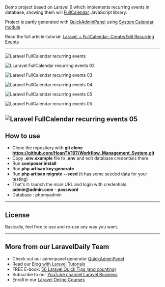 Demo project based on Laravel 6 which implements recurring events in database, showing them will [FullCalendar](https://fullcalendar.io) JavaScript library.

Project is partly generated with [QuickAdminPanel](https://2019.quickadminpanel.com) using [System Calendar module](https://www.youtube.com/watch?v=gkEKNsU6tmA)

Read the full article-tutorial: [Laravel + FullCalendar: Create/Edit Recurring Events](https://quickadminpanel.com/blog/laravel-fullcalendar-createedit-recurring-events/)

---

![Laravel FullCalendar recurring events](https://quickadminpanel.com/blog/wp-content/uploads/2019/11/Screen-Shot-2019-11-07-at-3.57.27-PM-1024x692.png)

![LLaravel FullCalendar recurring events 02](https://quickadminpanel.com/blog/wp-content/uploads/2019/11/Screen-Shot-2019-11-07-at-4.20.15-PM-1024x675.png)

![Laravel FullCalendar recurring events 03](https://quickadminpanel.com/blog/wp-content/uploads/2019/11/Screen-Shot-2019-11-07-at-4.02.17-PM.png)

![Laravel FullCalendar recurring events 04](https://drive.google.com/file/d/1vfFsAzXHW_qVWEY4p4zd4EWn0MIl4z5X/view?usp=drive_link)

![Laravel FullCalendar recurring events 05](https://drive.google.com/file/d/19tXLkuIhqswXQxC6LvcauAVE5BSOxnPQ/view?usp=sharing)

![Laravel FullCalendar recurring events 05](https://drive.google.com/file/d/1aMcsU5g5JTpu0BZOCEXtCHNDWiRmyDhc/view?usp=sharing)

![Laravel FullCalendar recurring events 05](https://drive.google.com/file/d/1X53VH0Jtyf8oC7b0shbUMUPcfSW0Sxlq/view?usp=sharing)
---

## How to use

- Clone the repository with __git clone https://github.com/HoanTV197/Workflow_Management_System.git__
- Copy __.env.example__ file to __.env__ and edit database credentials there
- Run __composer install__
- Run __php artisan key:generate__
- Run __php artisan migrate --seed__ (it has some seeded data for your testing)
- That's it: launch the main URL and login with credentials __admin@admin.com__ - __password__ 
- Database : phpmyadmin

---

## License

Basically, feel free to use and re-use any way you want.

---

## More from our LaravelDaily Team

- Check out our adminpanel generator [QuickAdminPanel](https://quickadminpanel.com)
- Read our [Blog with Laravel Tutorials](https://laraveldaily.com)
- FREE E-book: [50 Laravel Quick Tips (and counting)](https://laraveldaily.com/free-e-book-40-laravel-quick-tips-and-counting/)
- Subscribe to our [YouTube channel Laravel Business](https://www.youtube.com/channel/UCTuplgOBi6tJIlesIboymGA)
- Enroll in our [Laravel Online Courses](https://laraveldaily.teachable.com/)
